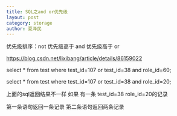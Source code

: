 ```yaml
---
title: SQL之and or优先级
layout: post
category: storage
author: 夏泽民
---
```

优先级排序：not 优先级高于  and 优先级高于 or
<!-- more -->

https://blog.csdn.net/lixibang/article/details/86159022


select * from test where test_id=107 or test_id=38 and role_id=60; 

select * from test where test_id=107 or test_id=38 and role_id=20;

上面的sql返回结果不一样
如果 有一条 test_id=38  role_id=20的记录

第一条语句返回一条记录
第二条语句返回两条记录